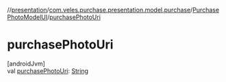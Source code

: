 //[presentation](../../../index.md)/[com.veles.purchase.presentation.model.purchase](../index.md)/[PurchasePhotoModelUI](index.md)/[purchasePhotoUri](purchase-photo-uri.md)

# purchasePhotoUri

[androidJvm]\
val [purchasePhotoUri](purchase-photo-uri.md): [String](https://kotlinlang.org/api/latest/jvm/stdlib/kotlin/-string/index.html)
